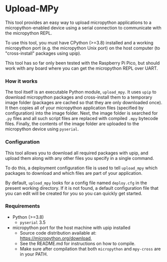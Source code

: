 # Upload-MPy

This tool provides an easy way to upload micropython applications 
to a micropython-enabled device using a serial connection to communicate
with the micropython REPL. 

To use this tool, you must have CPython (>=3.8) installed and a working 
micropython port (e.g. the micropython Unix port) on the host computer 
(to "cross-install" packages using upip).

This tool has so far only been tested with the Raspberry Pi Pico, but should
work with any board where you can get the micropython REPL over UART.

### How it works

The tool itself is an executable Python module, `upload_mpy`. It uses `upip`
to download micropython packages and cross-install them to a temporary image folder 
(packages are cached so that they are only downloaded once).
It then copies all of your micropython application files (specified by configuration)
into the image folder. Next, the image folder is searched for `.py` files and all
such script files are replaced with compiled `.mpy` bytecode files. Finally, 
the contents of the image folder are uploaded to the micropython device using `pyserial`.

### Configuration
This tool allows you to download all required packages with upip, and 
upload them along with any other files you specify in a single command.

To do this, a deployment configuration file is used to tell `upload_mpy`
which packages to download and which files are part of your application.

By default, `upload_mpy` looks for a config file named `deploy.cfg` 
in the present working directory. If it is not found, a default configuration
file that you can edit will be created for you so you can quickly get started.

### Requirements

* Python (>=3.8)
  - `pyserial` 3.5
* micropython port for the host machine with upip installed
  - Source code distribution available at: https://micropython.org/download, 
  - See the README.md for instructions on how to compile.
  - Make sure after compilation that both `micropython` and `mpy-cross` are in your PATH.